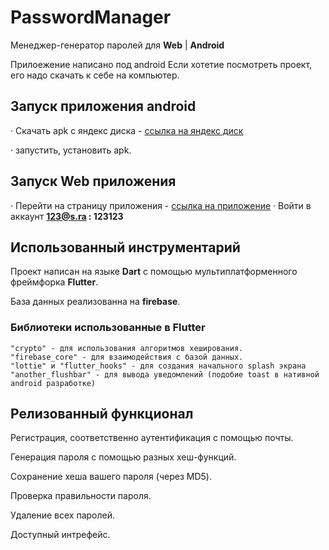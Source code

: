 # PasswordManager

Менеджер-генератор паролей для **Web** | **Android**
  
Прилоежение написано под android Если хотетие посмотреть проект, его надо скачать к себе на компьютер.

## Запуск приложения android 
  · Скачать apk с яндекс диска - [ссылка на яндекс диск](https://disk.yandex.ru/d/VNtkjHJZucihgg)
  
  · запустить, установить apk.
  
## Запуск Web приложения 
  · Перейти на страницу приложения - [ссылка на приложение](https://kirillgfh.github.io/windows/#/)
  · Войти в аккаунт **123@s.ra : 123123** 

## Использованный инструментарий
  Проект написан на языке **Dart** с помощью мультиплатформенного фреймфорка **Flutter**.
  
  База данных реализованна на **firebase**.
  
  ### Библиотеки использованные в Flutter
    "crypto" - для использования алгоритмов хеширования.
    "firebase_core" - для взаимодействия с базой данных.
    "lottie" и "flutter_hooks" - для создания начального splash экрана
    "another_flushbar" - для вывода уведомлений (подобие toast в нативной android разработке) 

## Релизованный функционал
  Регистрация, соответственно аутентификация с помощью почты.
  
  Генерация пароля с помощью разных хеш-функций.
  
  Сохранение хеша вашего пароля (через MD5).
  
  Проверка правильности пароля.
  
  Удаление всех паролей.

  Доступный интрефейс.
